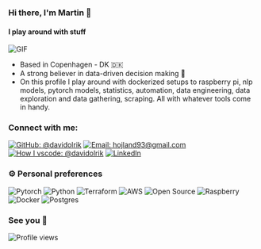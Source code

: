 ### Hi there, I'm Martin 👋
#### I play around with stuff

<img align="center" alt="GIF" src="https://media.giphy.com/media/KCeseWYFSa1hq9DMe7/giphy.gif" />

- Based in Copenhagen - DK 🇩🇰
- A strong believer in data-driven decision making 🚀 
- On this profile I play around with dockerized setups to raspberry pi, nlp models, pytorch models, statistics, automation, data engineering, data exploration and data gathering, scraping. All with whatever tools come in handy.


### Connect with me:

[![GitHub: @davidolrik](https://img.shields.io/badge/github-%40hojland-blue)](
    https://github.com/hojland
)
[![Email: hojland93@gmail.com](https://img.shields.io/badge/email-hojland93@gmail.com-blue)](
    mailto:hojland93@gmail.com
)
[![How I vscode: @davidolrik](https://img.shields.io/badge/How%20I%20vscode-%40Hojland-blue)](
    https://howivscode.com/Hojland
)
[![LinkedIn](https://img.shields.io/badge/linkedin-%40martinhøjlandhansen-blue)](
    https://www.linkedin.com/in/martin-højland-hansen-b8024b82/
)


### ⚙️ Personal preferences

![Pytorch](https://img.shields.io/badge/-PyTorch-white?style=flat&logo=pytorch&logoColor=red)
![Python](https://img.shields.io/badge/-Python-306998?style=flat&logo=python&logoColor=ffd43b)
![Terraform](https://img.shields.io/badge/-Terraform-black?style=flat&logo=terraform&logoColor=f0db4f)
![AWS](https://img.shields.io/badge/-Amazon%20AWS-232F3E?style=flat&logo=amazon%20aws&logoColor=white)
![Open Source](https://img.shields.io/badge/-Open%20Source-grey?style=flat&logo=open-source-initiative&logoColor=3da639)
![Raspberry](https://img.shields.io/badge/-Raspberry%20Pi-A22846?style=flat&logo=raspberry%20pi&logoColor=3da639)
![Docker](https://img.shields.io/badge/-Docker-336791?style=flat&logo=docker&logoColor=white)
![Postgres](https://img.shields.io/badge/-PostgreSQL-white?style=flat&logo=postgresql&logoColor=blue)

### See you 🚶 

![Profile views](https://gpvc.arturio.dev/hojland)
